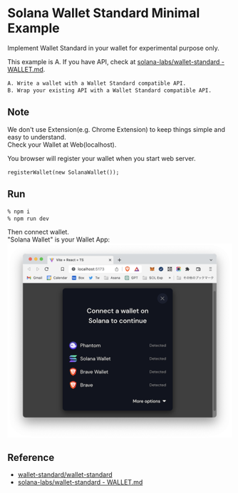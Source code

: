 # Solana Wallet Standard Minimal Example
Implement Wallet Standard in your wallet for experimental purpose only.

This example is A. If you have API, check at [solana-labs/wallet-standard - WALLET.md](https://github.com/solana-labs/wallet-standard/blob/master/WALLET.md).
```
A. Write a wallet with a Wallet Standard compatible API.
B. Wrap your existing API with a Wallet Standard compatible API.
```

## Note
We don't use Extension(e.g. Chrome Extension) to keep things simple and easy to understand.  
Check your Wallet at Web(localhost).  

You browser will register your wallet when you start web server.

```
registerWallet(new SolanaWallet());
```

## Run
```
% npm i
% npm run dev
```

Then connect wallet.  
"Solana Wallet" is your Wallet App:  
![screenshot](https://github.com/256hax/solana-wallet-standard-minimal-example/blob/main/docs/screenshot.png?raw=true)

## Reference
- [wallet-standard/wallet-standard](https://github.com/wallet-standard/wallet-standard)
- [solana-labs/wallet-standard - WALLET.md](https://github.com/solana-labs/wallet-standard/blob/master/WALLET.md)